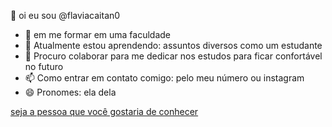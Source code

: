 👋 oi eu sou @flaviacaitan0
- 👀 em me formar em uma faculdade
- 🌱 Atualmente estou aprendendo: assuntos diversos como um estudante
- 💞️ Procuro colaborar para me dedicar nos estudos para ficar confortável no futuro
- 📫 Como entrar em contato comigo: pelo meu número ou instagram
- 😄 Pronomes: ela dela

<!---
flaviacaitan0/flaviacaitan0 is a ✨ special ✨ repository because its `README.md` (this file) appears on your GitHub profile.
You can click the Preview link to take a look at your changes.
--->
[seja a pessoa que você gostaria de conhecer](https://media1.tenor.com/m/PXiAI3RskiIAAAAC/well-i-love-you.gif)
